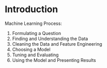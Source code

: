 # Introduction

Machine Learning Process:
1. Formulating a Question
2. Finding and Understanding the Data
3. Cleaning the Data and Feature Engineering
4. Choosing a Model
5. Tuning and Evaluating
6. Using the Model and Presenting Results
